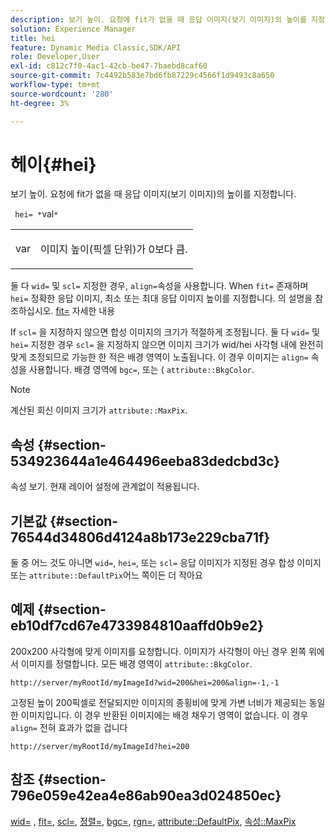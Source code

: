 ```yaml
---
description: 보기 높이. 요청에 fit가 없을 때 응답 이미지(보기 이미지)의 높이를 지정합니다.
solution: Experience Manager
title: hei
feature: Dynamic Media Classic,SDK/API
role: Developer,User
exl-id: c812c7f0-4ac1-42cb-be47-7baebd8caf60
source-git-commit: 7c4492b583e7bd6fb87229c4566f1d9493c8a650
workflow-type: tm+mt
source-wordcount: '280'
ht-degree: 3%

---
```


# 헤이{#hei}

보기 높이. 요청에 fit가 없을 때 응답 이미지(보기 이미지)의 높이를 지정합니다.

` hei= *`val`*`

<table id="simpletable_1A36827B6E6647888A4E6E868975D716"> 
 <tr class="strow"> 
  <td class="stentry"> <p> <span class="codeph"> <span class="varname"> var </span> </span> </p> </td> 
  <td class="stentry"> <p>이미지 높이(픽셀 단위)가 0보다 큼. </p> </td> 
 </tr> 
</table>

둘 다 `wid=` 및 `scl=` 지정한 경우, `align=`속성을 사용합니다. When `fit=` 존재하며 `hei=` 정확한 응답 이미지, 최소 또는 최대 응답 이미지 높이를 지정합니다. 의 설명을 참조하십시오. [fit=](/help/aem-is-ir-api/is-api/http-ref/image-serving-api-ref/c-http-protocol-reference/c-command-reference/r-fit.md) 자세한 내용

If `scl=` 을 지정하지 않으면 합성 이미지의 크기가 적절하게 조정됩니다. 둘 다 `wid=` 및 `hei=` 지정한 경우 `scl=` 을 지정하지 않으면 이미지 크기가 wid/hei 사각형 내에 완전히 맞게 조정되므로 가능한 한 적은 배경 영역이 노출됩니다. 이 경우 이미지는 `align=` 속성을 사용합니다. 배경 영역에 `bgc=`, 또는 ( `attribute::BkgColor`.

>[!NOTE]
>
>계산된 회신 이미지 크기가 `attribute::MaxPix`.

## 속성 {#section-534923644a1e464496eeba83dedcbd3c}

속성 보기. 현재 레이어 설정에 관계없이 적용됩니다.

## 기본값 {#section-76544d34806d4124a8b173e229cba71f}

둘 중 어느 것도 아니면 `wid=`, `hei=`, 또는 `scl=` 응답 이미지가 지정된 경우 합성 이미지 또는 `attribute::DefaultPix`어느 쪽이든 더 작아요

## 예제 {#section-eb10df7cd67e4733984810aaffd0b9e2}

200x200 사각형에 맞게 이미지를 요청합니다. 이미지가 사각형이 아닌 경우 왼쪽 위에서 이미지를 정렬합니다. 모든 배경 영역이 `attribute::BkgColor`.

`http://server/myRootId/myImageId?wid=200&hei=200&align=-1,-1`

고정된 높이 200픽셀로 전달되지만 이미지의 종횡비에 맞게 가변 너비가 제공되는 동일한 이미지입니다. 이 경우 반환된 이미지에는 배경 채우기 영역이 없습니다. 이 경우 `align=` 전혀 효과가 없을 겁니다

`http://server/myRootId/myImageId?hei=200`

## 참조 {#section-796e059e42ea4e86ab90ea3d024850ec}

[wid=](../../../../../is-api/http-ref/image-serving-api-ref/c-http-protocol-reference/c-command-reference/r-is-http-wid.md#reference-bfeadcb67bf4485f851eb21345527e47) , [fit=](../../../../../is-api/http-ref/image-serving-api-ref/c-http-protocol-reference/c-command-reference/r-fit.md#reference-f11bff6d93d143d6b135de3a923bc989), [scl=](../../../../../is-api/http-ref/image-serving-api-ref/c-http-protocol-reference/c-command-reference/r-scl.md#reference-b2a74e493d0d407e98fe350551ba3fcc), [정렬=](../../../../../is-api/http-ref/image-serving-api-ref/c-http-protocol-reference/c-command-reference/r-align.md#reference-b7d6b87c75124d78884f916dd6544bc7), [bgc=](../../../../../is-api/http-ref/image-serving-api-ref/c-http-protocol-reference/c-command-reference/r-bgc.md#reference-53376175f617446fbe5c69120f834b88), [rgn=](../../../../../is-api/http-ref/image-serving-api-ref/c-http-protocol-reference/c-command-reference/r-rgn.md#reference-daa9b80e0d8c4b1aa67d116b578d592f), [attribute::DefaultPix](../../../../../is-api/image-catalog/image-serving-api-ref/c-image-catalog-reference/c-attributes-reference/r-defaultpix.md#reference-996b2c22b30f4fd9b970c84063306df1), [속성::MaxPix](../../../../../is-api/image-catalog/image-serving-api-ref/c-image-catalog-reference/c-attributes-reference/r-maxpix.md#reference-e167d396ac794079ba8b5e6eb16eeda5)
